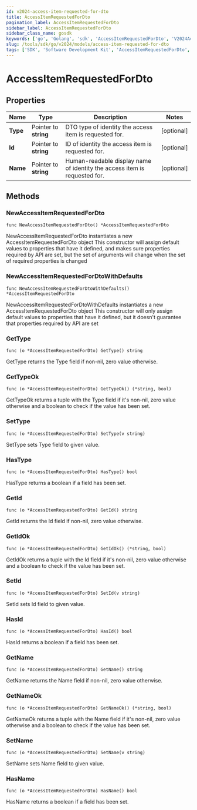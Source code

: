 ```yaml
---
id: v2024-access-item-requested-for-dto
title: AccessItemRequestedForDto
pagination_label: AccessItemRequestedForDto
sidebar_label: AccessItemRequestedForDto
sidebar_class_name: gosdk
keywords: ['go', 'Golang', 'sdk', 'AccessItemRequestedForDto', 'V2024AccessItemRequestedForDto'] 
slug: /tools/sdk/go/v2024/models/access-item-requested-for-dto
tags: ['SDK', 'Software Development Kit', 'AccessItemRequestedForDto', 'V2024AccessItemRequestedForDto']
---
```


# AccessItemRequestedForDto

## Properties

Name | Type | Description | Notes
------------ | ------------- | ------------- | -------------
**Type** | Pointer to **string** | DTO type of identity the access item is requested for. | [optional] 
**Id** | Pointer to **string** | ID of identity the access item is requested for. | [optional] 
**Name** | Pointer to **string** | Human-readable display name of identity the access item is requested for. | [optional] 

## Methods

### NewAccessItemRequestedForDto

`func NewAccessItemRequestedForDto() *AccessItemRequestedForDto`

NewAccessItemRequestedForDto instantiates a new AccessItemRequestedForDto object
This constructor will assign default values to properties that have it defined,
and makes sure properties required by API are set, but the set of arguments
will change when the set of required properties is changed

### NewAccessItemRequestedForDtoWithDefaults

`func NewAccessItemRequestedForDtoWithDefaults() *AccessItemRequestedForDto`

NewAccessItemRequestedForDtoWithDefaults instantiates a new AccessItemRequestedForDto object
This constructor will only assign default values to properties that have it defined,
but it doesn't guarantee that properties required by API are set

### GetType

`func (o *AccessItemRequestedForDto) GetType() string`

GetType returns the Type field if non-nil, zero value otherwise.

### GetTypeOk

`func (o *AccessItemRequestedForDto) GetTypeOk() (*string, bool)`

GetTypeOk returns a tuple with the Type field if it's non-nil, zero value otherwise
and a boolean to check if the value has been set.

### SetType

`func (o *AccessItemRequestedForDto) SetType(v string)`

SetType sets Type field to given value.

### HasType

`func (o *AccessItemRequestedForDto) HasType() bool`

HasType returns a boolean if a field has been set.

### GetId

`func (o *AccessItemRequestedForDto) GetId() string`

GetId returns the Id field if non-nil, zero value otherwise.

### GetIdOk

`func (o *AccessItemRequestedForDto) GetIdOk() (*string, bool)`

GetIdOk returns a tuple with the Id field if it's non-nil, zero value otherwise
and a boolean to check if the value has been set.

### SetId

`func (o *AccessItemRequestedForDto) SetId(v string)`

SetId sets Id field to given value.

### HasId

`func (o *AccessItemRequestedForDto) HasId() bool`

HasId returns a boolean if a field has been set.

### GetName

`func (o *AccessItemRequestedForDto) GetName() string`

GetName returns the Name field if non-nil, zero value otherwise.

### GetNameOk

`func (o *AccessItemRequestedForDto) GetNameOk() (*string, bool)`

GetNameOk returns a tuple with the Name field if it's non-nil, zero value otherwise
and a boolean to check if the value has been set.

### SetName

`func (o *AccessItemRequestedForDto) SetName(v string)`

SetName sets Name field to given value.

### HasName

`func (o *AccessItemRequestedForDto) HasName() bool`

HasName returns a boolean if a field has been set.


